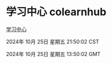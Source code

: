 # 学习中心 colearnhub
[学习中心](http://219.139.199.238:56308/colearnhub/)

2024年 10月 25日 星期五 21:50:02 CST

2024年 10月 25日 星期五 13:50:02 GMT
